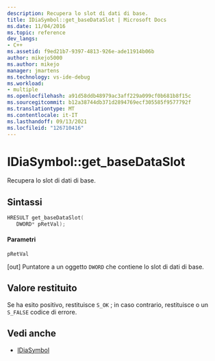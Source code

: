 ```yaml
---
description: Recupera lo slot di dati di base.
title: IDiaSymbol::get_baseDataSlot | Microsoft Docs
ms.date: 11/04/2016
ms.topic: reference
dev_langs:
- C++
ms.assetid: f9ed21b7-9397-4813-926e-ade11914b06b
author: mikejo5000
ms.author: mikejo
manager: jmartens
ms.technology: vs-ide-debug
ms.workload:
- multiple
ms.openlocfilehash: a91d58ddb48979ac3aff229a099cf0b681b8f15c
ms.sourcegitcommit: b12a38744db371d2894769ecf305585f9577792f
ms.translationtype: MT
ms.contentlocale: it-IT
ms.lasthandoff: 09/13/2021
ms.locfileid: "126710416"
---
```

# <a name="idiasymbolget_basedataslot"></a>IDiaSymbol::get_baseDataSlot
Recupera lo slot di dati di base.

## <a name="syntax"></a>Sintassi

```C++
HRESULT get_baseDataSlot(
   DWORD* pRetVal);
```

#### <a name="parameters"></a>Parametri
 `pRetVal`

[out] Puntatore a un oggetto `DWORD` che contiene lo slot di dati di base.

## <a name="return-value"></a>Valore restituito
 Se ha esito positivo, restituisce `S_OK` ; in caso contrario, restituisce o un `S_FALSE` codice di errore.

## <a name="see-also"></a>Vedi anche
- [IDiaSymbol](../../debugger/debug-interface-access/idiasymbol.md)
